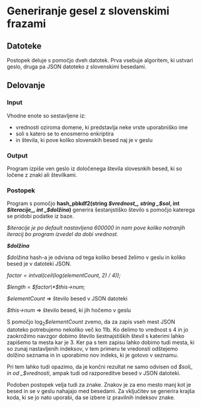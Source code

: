 # Generiranje gesel z slovenskimi frazami

## Datoteke

Postopek deluje s pomočjo dveh datotek. Prva vsebuje algoritem, ki ustvari geslo, druga pa JSON datoteko z slovenskimi besedami.

## Delovanje

### Input

Vhodne enote so sestavljene iz:

- vrednosti oziroma domene, ki predstavlja neke vrste uporabniško ime
- soli s katero se to enosmerno enkriptira
- in števila, ki pove koliko slovenskih besed naj je v geslu

### Output

Program izpiše ven geslo iz določenega števila slovesnkih besed, ki so ločene z znaki ali številkami.

### Postopek

Program s pomočjo **hash_pbkdf2(**string _$vrednost_, string _$sol_, int _$iteracije_, int _$dolžina_**)** generira šestanjstiško število s pomočjo katerega se pridobi podatke iz baze.

_$iteracije je po default nastavljena 600000 in nam pove koliko notranjih iteracij bo program izvedel da dobi vrednost._

**_$dolžina_**

_$dolžina_ hash-a je odvisna od tega koliko besed želimo v geslu in koliko besed je v datoteki JSON.

_$factor = intval(ceil(log($elementCount, 2) / 4));_

_$length = $factor\*$this->num;_

_$elementCount_ => število besed v JSON datoteki

_$this->num_ => število besed, ki jih hočemo v geslu

S pomočjo log<sub>2</sub>_$elementCount_ zvemo, da za zapis vseh mest JSON datoteko potrebujemo nekoliko več ko 11b. Ko delimo to vrednost s 4 in jo zaokrožimo navzgor dobimo število šestnajstiških števil s katerimi lahko zapišemo ta mesta kar je 3. Ker pa s tem zapisu lahko dobimo tudi mesta, ki so zunaj nastavljenih indeksov, v tem primeru te vredonsti odštejemo dolžino seznama in in uporabimo nov indeks, ki je gotovo v seznamu.

Pri tem lahko tudi opazimo, da je končni rezultat ne samo odvisen od _$soli_ in od _$vrednosti_, ampak tudi od razporeditve besed v JSON datoteki.

Podoben postopek velja tudi za znake. Znakov je za eno mesto manj kot je besed in se v geslu nahajajo med besedami. Za vključitev se generira krajša koda, ki se jo nato uporabi, da se izbere iz pravilnih indeksov znake.
